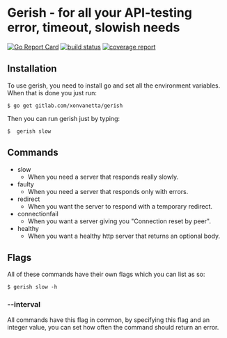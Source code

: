 # Gerish - for all your API-testing error, timeout, slowish needs
[![Go Report Card](https://goreportcard.com/badge/gitlab.com/xonvanetta/gerish)]()
[![build status](https://gitlab.com/xonvanetta/gerish/badges/master/build.svg)](https://gitlab.com/xonvanetta/gerish/commits/master)
[![coverage report](https://gitlab.com/xonvanetta/gerish/badges/master/coverage.svg)](https://gitlab.com/xonvanetta/gerish/commits/master)

## Installation
To use gerish, you need to install go and set all the environment variables.
When that is done you just run:
``` 
$ go get gitlab.com/xonvanetta/gerish
```

Then you can run gerish just by typing:
```
$  gerish slow
``` 
## Commands

- slow
  - When you need a server that responds really slowly.
- faulty
  - When you need a server that responds only with errors.
- redirect
  - When you want the server to respond with a temporary redirect.
- connectionfail
  - When you want a server giving you "Connection reset by peer".
- healthy
  - When you want a healthy http server that returns an optional body.

## Flags
All of these commands have their own flags which you can list as so:
``` 
$ gerish slow -h
``` 

### --interval
All commands have this flag in common, by specifying this flag and an integer value, you can set how often the command should return an error.